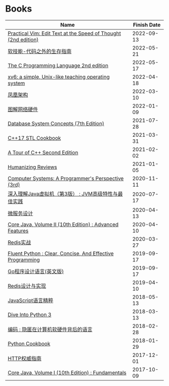 # Books

| Name | Finish Date |
| ---- | ----------- |
| [Practical Vim: Edit Text at the Speed of Thought (2nd edition)](https://book.douban.com/subject/26678595/) | 2022-09-13 |
| [软技能-代码之外的生存指南](https://book.douban.com/subject/26835090/) | 2022-05-21 |
| [The C Programming Language 2nd edition](https://book.douban.com/subject/1236999/) | 2022-05-17 |
| [xv6: a simple, Unix-like teaching operating system](https://book.douban.com/subject/35233466/) | 2022-04-18 |
| [凤凰架构](https://book.douban.com/subject/35492898/) | 2022-03-10 |
| [图解网络硬件](https://book.douban.com/subject/25919428/) | 2022-01-09 |
| [Database System Concepts (7th Edition)](https://book.douban.com/subject/30345517/) | 2021-07-28 |
| [C++17 STL Cookbook](https://book.douban.com/subject/27094843/) | 2021-03-31 |
| [A Tour of C++ Second Edition](https://book.douban.com/subject/30271421/) | 2021-02-02 |
| [Humanizing Reviews](https://www.processimpact.com/articles/humanizing_reviews.pdf) | 2021-01-05 |
| [Computer Systems: A Programmer's Perspective (3rd)](https://book.douban.com/subject/26344642/) | 2020-11-11 |
| [深入理解Java虚拟机（第3版） : JVM高级特性与最佳实践](https://book.douban.com/subject/34907497/) | 2020-07-17 |
| [微服务设计](https://book.douban.com/subject/26772677/) | 2020-04-13 |
| [Core Java, Volume II (10th Edition) : Advanced Features](https://book.douban.com/subject/26386880/) | 2020-04-10 |
| [Redis实战](https://book.douban.com/subject/26612779/) | 2020-03-27 |
| [Fluent Python : Clear, Concise, And Effective Programming](https://book.douban.com/subject/26278021/) | 2019-09-17 |
| [Go程序设计语言(英文版)](https://book.douban.com/subject/26859123/) | 2019-09-17 |
| [Redis设计与实现](https://book.douban.com/subject/25900156/) | 2019-04-10 |
| [JavaScript语言精粹](https://book.douban.com/subject/3590768/) | 2018-05-13 |
| [Dive Into Python 3](https://book.douban.com/subject/3628911/) | 2018-03-13 |
| [编码 : 隐匿在计算机软硬件背后的语言](https://book.douban.com/subject/4822685/) | 2018-02-28 |
| [Python Cookbook](https://book.douban.com/subject/20491078/) | 2018-01-29 |
| [HTTP权威指南](https://book.douban.com/subject/10746113/) | 2017-12-01 |
| [Core Java, Volume I (10th Edition) : Fundamentals](https://book.douban.com/subject/26386888/) | 2017-10-09 |
